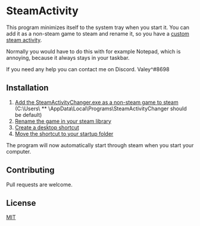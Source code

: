 # SteamActivity

This program minimizes itself to the system tray when you start it. You can add it as a non-steam game to steam and rename it, so you have a [custom steam activity](https://prnt.sc/10ml1kz).

Normally you would have to do this with for example Notepad, which is annoying, because it always stays in your taskbar.

If you need any help you can contact me on Discord.
Valey^#8698

## Installation

1. [Add the SteamActivityChanger.exe as a non-steam game to steam](https://prnt.sc/10mla1c)
    (C:\Users\ ** \AppData\Local\Programs\SteamActivityChanger should be default)
2. [Rename the game in your steam library](https://prnt.sc/10mlevn)
3. [Create a desktop shortcut](https://prnt.sc/10mlfwt)
4. [Move the shortcut to your startup folder](https://prnt.sc/10mlh17)

The program will now automatically start through steam when you start your computer.

## Contributing
Pull requests are welcome. 


## License
[MIT](https://choosealicense.com/licenses/mit/)
